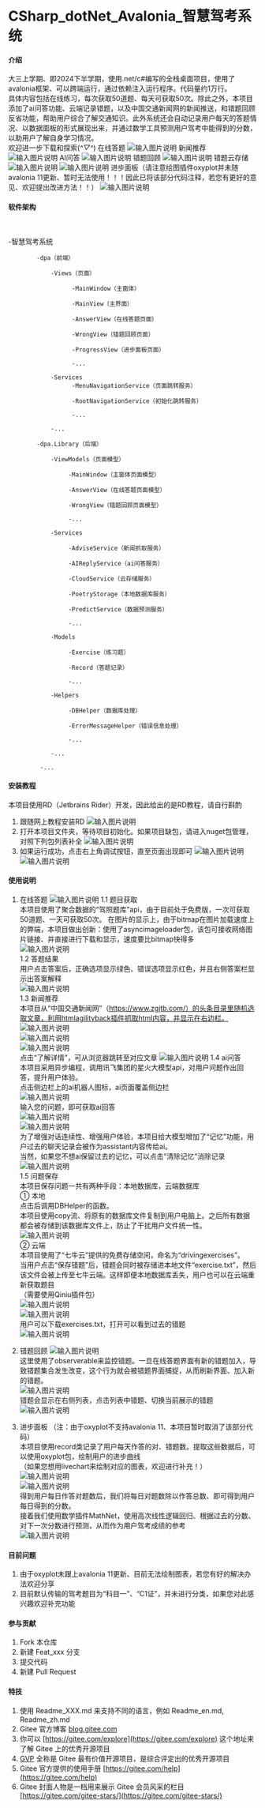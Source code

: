 # CSharp_dotNet_Avalonia_智慧驾考系统

#### 介绍
大三上学期、即2024下半学期，使用.net/c#编写的全栈桌面项目，使用了avalonia框架、可以跨端运行，通过依赖注入运行程序。代码量约1万行。<br>
具体内容包括在线练习，每次获取50道题、每天可获取50次。除此之外，本项目添加了ai问答功能、云端记录错题，以及中国交通新闻网的新闻推送，和错题回顾反省功能，帮助用户综合了解交通知识。此外系统还会自动记录用户每天的答题情况、以数据面板的形式展现出来，并通过数学工具预测用户驾考中能得到的分数，以助用户了解自身学习情况。<br>
欢迎进一步下载和探索(*^▽^*)
在线答题
![输入图片说明](image_1.png)
新闻推荐
![输入图片说明](image_2.png)
AI问答
![输入图片说明](image_3.png)
错题回顾
![输入图片说明](image_4.png)
错题云存储
![输入图片说明](image_5.png)
![输入图片说明](image_6.png)
进步面板（请注意绘图插件oxyplot并未随avalonia 11更新、暂时无法使用！！！因此已将该部分代码注释，若您有更好的意见、欢迎提出改进方法！！）
![输入图片说明](image_7.png)
#### 软件架构
<br>

-智慧驾考系统

            -dpa（前端）

                -Views（页面）

                      -MainWindow（主窗体）

                      -MainView（主界面）

                      -AnswerView（在线答题页面）

                      -WrongView（错题回顾页面）

                      -ProgressView（进步面板页面）

                      -...

                -Services
                      -MenuNavigationService（页面跳转服务）

                      -RootNavigationService（初始化跳转服务）

                      -...

                -...

            -dpa.Library（后端）

                -ViewModels（页面模型）

                     -MainWindow（主窗体页面模型）

                     -AnswerView（在线答题页面模型）

                     -WrongView（错题回顾页面模型）

                     -...

                -Services

                     -AdviseService（新闻抓取服务）

                     -AIReplyService（ai问答服务）

                     -CloudService（云存储服务）

                     -PoetryStorage（本地数据库服务）

                     -PredictService（数据预测服务）

                     -...

                -Models

                     -Exercise（练习题）

                     -Record（答题记录）

                     -...

                -Helpers

                     -DBHelper（数据库处理）

                     -ErrorMessageHelper（错误信息处理）

                     -...

                -...

             -...

#### 安装教程
本项目使用RD（Jetbrains Rider）开发，因此给出的是RD教程，请自行斟酌
1.  跟随网上教程安装RD
![输入图片说明](image_8.png)
2.  打开本项目文件夹，等待项目初始化。如果项目缺包，请进入nuget包管理，对照下列包列表补全
![输入图片说明](image_9.png)
3.  如果运行成功，点击右上角调试按钮，直至页面出现即可
![输入图片说明](image_10.png)
![输入图片说明](image_1.png)

#### 使用说明

1.  在线答题
![输入图片说明](image_11.png)
1.1 题目获取<br>
本项目使用了聚合数据的“驾照题库”api，由于目前处于免费版，一次可获取50道题、一天可获取50次。
在图片的显示上，由于bitmap在图片加载速度上的弊端，本项目做出创新：使用了asyncimageloader包，该包可接收网络图片链接、并直接进行下载和显示，速度要比bitmap快得多<br>
![输入图片说明](image_12.png)<br>
1.2 答题结果<br>
用户点击答案后，正确选项显示绿色、错误选项显示红色，并且右侧答案栏显示出答案解释<br>
![输入图片说明](image_13.png)<br>
1.3 新闻推荐<br>
本项目从“中国交通新闻网”（https://www.zgjtb.com/）的头条目录里随机选取文章，利用htmlagilityback插件抓取html内容，并显示在右边栏。<br>
![输入图片说明](image_14.png)<br>
![输入图片说明](image_15.png)<br>
![输入图片说明](image_16.png)<br>
点击“了解详情”，可从浏览器跳转至对应文章
![输入图片说明](image_17.png)
1.4 ai问答<br>
本项目采用异步编程，调用讯飞集团的星火大模型api，对用户问题作出回答，提升用户体验。<br>
点击侧边栏上的ai机器人图标，ai页面覆盖侧边栏<br>
![输入图片说明](image_18.png)<br>
输入您的问题，即可获取ai回答<br>
![输入图片说明](image_19.png)<br>
![输入图片说明](image_20.png)<br>
为了增强对话连续性、增强用户体验，本项目给大模型增加了“记忆”功能，用户过去的聊天记录会被作为assistant内容传给ai。<br>
当然，如果您不想ai保留过去的记忆，可以点击“清除记忆”消除记录<br>
![输入图片说明](image_21.png)<br>
1.5 问题保存<br>
本项目保存问题一共有两种手段：本地数据库，云端数据库<br>
① 本地<br>
点击后调用DBHelper的函数。<br>
本项目使用copy流、将原有的数据库文件复制到用户电脑上。之后所有数据都会被存储到该数据库文件上，防止了干扰用户文件统一性。<br>
![输入图片说明](image_22.png)<br>
② 云端<br>
本项目使用了“七牛云”提供的免费存储空间，命名为“drivingexercises”。<br>
当用户点击“保存错题”后，错题会同时被存储进本地文件“exercise.txt”，然后该文件会被上传至七牛云端。这样即便本地数据库丢失，用户也可以在云端重新获取题目<br>
（需要使用Qiniu插件包）<br>
![输入图片说明](image_23.png)<br>
![输入图片说明](image_24.png)<br>
用户可以下载exercises.txt，打开可以看到过去的错题<br>
![输入图片说明](image_25.png)<br>

2.  错题回顾
![输入图片说明](image_26.png)<br>
这里使用了observerable来监控错题。一旦在线答题界面有新的错题加入，导致错题集合发生改变，这个行为就会被错题界面捕捉，从而刷新界面、加入新的错题。<br>
![输入图片说明](image_27.png)<br>
错题会显示在右侧列表，点击列表中错题、切换当前展示的错题<br>
![输入图片说明](image_28.png)<br>

3.  进步面板
（注：由于oxyplot不支持avalonia 11、本项目暂时取消了该部分代码）<br>
本项目使用record类记录了用户每天作答的对、错题数。提取这些数据后，可以使用oxyplot包，绘制用户的进步曲线<br>
（如果您想用livechart来绘制对应的图表，欢迎进行补充！）<br>
![输入图片说明](image_29.png)<br>
![输入图片说明](image_30.png)<br>
得到用户每日作答对题数后，我们将每日对题数除以作答总数、即可得到用户每日得到的分数。<br>
接着我们使用数学插件MathNet，使用高次线性逻辑回归、根据过去的分数、对下一次分数进行预测，从而作为用户驾考成绩的参考<br>
![输入图片说明](image_31.png)<br>

#### 目前问题
1.  由于oxyplot未跟上avalonia 11更新、目前无法绘制图表，若您有好的解决办法欢迎分享
2.  目前默认传输的驾考题目为“科目一”、“C1证”，并未进行分类，如果您对此感兴趣欢迎补充功能

#### 参与贡献

1.  Fork 本仓库
2.  新建 Feat_xxx 分支
3.  提交代码
4.  新建 Pull Request


#### 特技

1.  使用 Readme\_XXX.md 来支持不同的语言，例如 Readme\_en.md, Readme\_zh.md
2.  Gitee 官方博客 [blog.gitee.com](https://blog.gitee.com)
3.  你可以 [https://gitee.com/explore](https://gitee.com/explore) 这个地址来了解 Gitee 上的优秀开源项目
4.  [GVP](https://gitee.com/gvp) 全称是 Gitee 最有价值开源项目，是综合评定出的优秀开源项目
5.  Gitee 官方提供的使用手册 [https://gitee.com/help](https://gitee.com/help)
6.  Gitee 封面人物是一档用来展示 Gitee 会员风采的栏目 [https://gitee.com/gitee-stars/](https://gitee.com/gitee-stars/)
